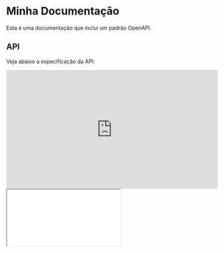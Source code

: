 # Minha Documentação

Esta é uma documentação que inclui um padrão OpenAPI.

## API

Veja abaixo a especificação da API:


<div>
  <iframe width="560" height="315" src="https://www.youtube.com/embed/fxKnmW0QxHQ" frameborder="0" allow="accelerometer; autoplay; clipboard-write; encrypted-media; gyroscope; picture-in-picture" allowfullscreen></iframe>
  
<iframe src="openapi.html"></iframe>
  
</div>

